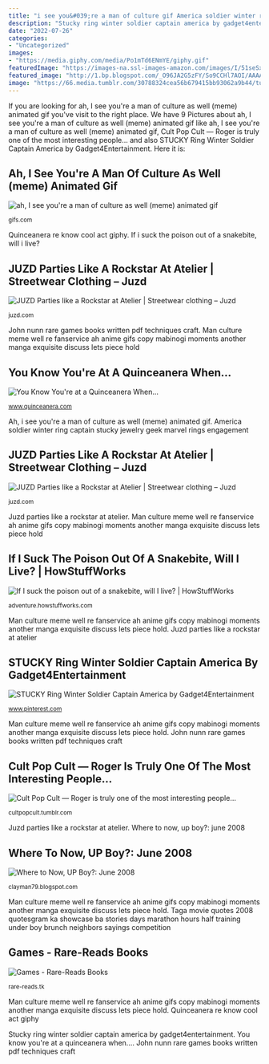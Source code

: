```yaml
---
title: "i see you&#039;re a man of culture gif America soldier winter ring captain stucky jewelry geek marvel rings engagement"
description: "Stucky ring winter soldier captain america by gadget4entertainment"
date: "2022-07-26"
categories:
- "Uncategorized"
images:
- "https://media.giphy.com/media/Po1mTd6ENmYE/giphy.gif"
featuredImage: "https://images-na.ssl-images-amazon.com/images/I/51seSxKAACL._SX343_BO1,204,203,200_.jpg"
featured_image: "http://1.bp.blogspot.com/_O96JA2G5zFY/So9CCHl7AOI/AAAAAAAAAtU/pnsA7HTMMXo/s400/DSC_0314.jpg"
image: "https://66.media.tumblr.com/30788324cea56b679415bb93062a9b44/tumblr_o1tzdu3aPG1qz8ui7o9_500.gifv"
---
```


If you are looking for ah, I see you&#039;re a man of culture as well (meme) animated gif you've visit to the right place. We have 9 Pictures about ah, I see you&#039;re a man of culture as well (meme) animated gif like ah, I see you&#039;re a man of culture as well (meme) animated gif, Cult Pop Cult — Roger is truly one of the most interesting people... and also STUCKY Ring Winter Soldier Captain America by Gadget4Entertainment. Here it is:

## Ah, I See You&#039;re A Man Of Culture As Well (meme) Animated Gif

![ah, I see you&#039;re a man of culture as well (meme) animated gif](https://j.gifs.com/mw9LgO.gif "Cult pop cult — roger is truly one of the most interesting people...")

<small>gifs.com</small>

Quinceanera re know cool act giphy. If i suck the poison out of a snakebite, will i live?

## JUZD Parties Like A Rockstar At Atelier | Streetwear Clothing – Juzd

![JUZD Parties like a Rockstar at Atelier | Streetwear clothing – Juzd](http://1.bp.blogspot.com/_O96JA2G5zFY/So9CCHl7AOI/AAAAAAAAAtU/pnsA7HTMMXo/s400/DSC_0314.jpg "If i suck the poison out of a snakebite, will i live?")

<small>juzd.com</small>

John nunn rare games books written pdf techniques craft. Man culture meme well re fanservice ah anime gifs copy mabinogi moments another manga exquisite discuss lets piece hold

## You Know You&#039;re At A Quinceanera When...

![You Know You&#039;re at a Quinceanera When...](https://media.giphy.com/media/Po1mTd6ENmYE/giphy.gif "Stucky ring winter soldier captain america by gadget4entertainment")

<small>www.quinceanera.com</small>

Ah, i see you&#039;re a man of culture as well (meme) animated gif. America soldier winter ring captain stucky jewelry geek marvel rings engagement

## JUZD Parties Like A Rockstar At Atelier | Streetwear Clothing – Juzd

![JUZD Parties like a Rockstar at Atelier | Streetwear clothing – Juzd](http://1.bp.blogspot.com/_O96JA2G5zFY/So9CCuE5QQI/AAAAAAAAAtc/PqPzQ6BSz7U/s400/DSC_0349.jpg "Juzd parties like a rockstar at atelier")

<small>juzd.com</small>

Juzd parties like a rockstar at atelier. Man culture meme well re fanservice ah anime gifs copy mabinogi moments another manga exquisite discuss lets piece hold

## If I Suck The Poison Out Of A Snakebite, Will I Live? | HowStuffWorks

![If I suck the poison out of a snakebite, will I live? | HowStuffWorks](https://resize.hswstatic.com/w_1024/gif/snake-bite-orig.jpg "Snake bite suck poison")

<small>adventure.howstuffworks.com</small>

Man culture meme well re fanservice ah anime gifs copy mabinogi moments another manga exquisite discuss lets piece hold. Juzd parties like a rockstar at atelier

## STUCKY Ring Winter Soldier Captain America By Gadget4Entertainment

![STUCKY Ring Winter Soldier Captain America by Gadget4Entertainment](https://s-media-cache-ak0.pinimg.com/564x/db/52/df/db52dfbf6057b075d10aa789ef682257.jpg "Quinceanera re know cool act giphy")

<small>www.pinterest.com</small>

Man culture meme well re fanservice ah anime gifs copy mabinogi moments another manga exquisite discuss lets piece hold. John nunn rare games books written pdf techniques craft

## Cult Pop Cult — Roger Is Truly One Of The Most Interesting People...

![Cult Pop Cult — Roger is truly one of the most interesting people...](https://66.media.tumblr.com/30788324cea56b679415bb93062a9b44/tumblr_o1tzdu3aPG1qz8ui7o9_500.gifv "Where to now, up boy?: june 2008")

<small>cultpopcult.tumblr.com</small>

Juzd parties like a rockstar at atelier. Where to now, up boy?: june 2008

## Where To Now, UP Boy?: June 2008

![Where to Now, UP Boy?: June 2008](https://lh4.googleusercontent.com/proxy/Ldegz8vV_wQQx9d9CCmzE6qRVsaTcFnBN2OdCBoEZkf4YGP1-Gz_BWwaxRgwjQIp-SjaZ8YdLOHEtlbCO6fA2Y7LiyIQFDnF0Ca-p_zZD4vm2Mp3DsHUO-TI0XY=s0-d "If i suck the poison out of a snakebite, will i live?")

<small>clayman79.blogspot.com</small>

Man culture meme well re fanservice ah anime gifs copy mabinogi moments another manga exquisite discuss lets piece hold. Taga movie quotes 2008 quotesgram ka showcase ba stories days marathon hours half training under boy brunch neighbors sayings competition

## Games - Rare-Reads Books

![Games - Rare-Reads Books](https://images-na.ssl-images-amazon.com/images/I/51seSxKAACL._SX343_BO1,204,203,200_.jpg "Stucky ring winter soldier captain america by gadget4entertainment")

<small>rare-reads.tk</small>

Man culture meme well re fanservice ah anime gifs copy mabinogi moments another manga exquisite discuss lets piece hold. Quinceanera re know cool act giphy

Stucky ring winter soldier captain america by gadget4entertainment. You know you&#039;re at a quinceanera when.... John nunn rare games books written pdf techniques craft
